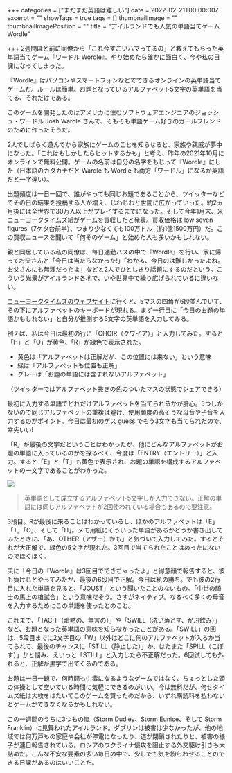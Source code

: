 +++
categories = ["まだまだ英語は難しい"]
date = 2022-02-21T00:00:00Z
excerpt = ""
showTags = true
tags = []
thumbnailImage = ""
thumbnailImagePosition = ""
title = "アイルランドでも人気の単語当てゲーム Wordle"

+++
2週間ほど前に同僚から「これ今すごいハマってるの」と教えてもらった英単語当てゲーム『ワードル Wordle』。やり始めたら確かに面白く、今や私の日課になってしまった。

<!--more-->

『Wordle』はパソコンやスマートフォンなどでできるオンラインの英単語当てゲームだ。ルールは簡単。お題となっているアルファベット5文字の英単語を当てる、それだけである。

このゲームを開発したのはアメリカに住むソフトウェアエンジニアのジョッシュ・ワードル Josh Wardle さんで、そもそも単語ゲーム好きのガールフレンドのために作ったそうだ。

2人でしばらく遊んでから家族にゲームのことを知らせると、家族や親戚が夢中になった。「これはもしかしたらヒットするかも」と考え、昨年の2021年10月にオンラインで無料公開。ゲームの名前は自分の名字をもじって『Wordle』にした（日本語のカタカナだと Wardle も Wordle も両方「ワードル」になるが英語だと一字違い）。

出題頻度は一日一回で、誰がやっても同じお題であることから、ツイッターなどでその日の結果を投稿する人が増え、じわじわと世間に広がっていった。約2ヵ月後には全世界で30万人以上がプレイするまでになった。そして今年1月末、米ニューヨークタイムズ紙がゲームを買収したと発表。買収価格は low seven figures（7ケタ台前半）、つまり少なくても100万ドル（約1億1500万円）だ。この買収ニュースを聞いて「何そのゲーム」と始めた人も多いかもしれない。

親と同居している私の同僚は、毎日通勤バスの中で『Wordle』を行い、家に帰ってお父さんと「今日は当たらなかった!」「わかる、今日のは難しかったよね。お父さんにも無理だったよ」などと2人でひとしきり話題にするのだという。こういう光景がアイルランド各地で、いや世界中で繰り広げられているに違いない。

[ニューヨークタイムズのウェブサイト](https://www.nytimes.com/games/wordle/index.html)に行くと、5マスの四角が6段並んでいて、その下にアルファベットのキーボードが現れる。まず一行目に「今日のお題の単語かもしれない」と自分が推測する5文字の英単語を入力してみる。

例えば、私は今日は最初の行に「CHOIR（クワイア）」と入力してみた。すると「H」と「O」が黄色、「R」が緑色で表示された。

* 黄色は「アルファベットは正解だが、この位置には来ない」という意味
* 緑は「アルファベットも位置も正解」
* グレーは「お題の単語には含まれないアルファベット」

（ツイッターではアルファベット抜きの色のついたマスの状態でシェアできる）

最初に入力する単語でどれだけアルファベットを当てられるかが肝心。5つしかないので同じアルファベットの重複は避け、使用頻度の高そうな母音や子音を入力するのがポイント。今日は最初のゲス guess でもう3文字も当てられたので、幸先いい!

「R」が最後の文字だということはわかったが、他にどんなアルファベットがお題の単語に入っているのかを探るべく、今度は「ENTRY（エントリー）」と入力。すると「E」と「T」も黄色で表示され、お題の単語を構成するアルファベットの一文字であることがわかった。

![](/images/wordle.webp)

> 英単語として成立するアルファベット5文字しか入力できない。正解の単語には同じアルファベットが2回使われている場合もあるので要注意。

3段目。Rが最後に来ることはわかっているし、ほかのアルファベットは「E」「T」「O」、そして「H」。メモ用紙にそういった単語があるかどうか書き出してみたときに、「あ、OTHER（アザー）かも」と気づいて入力してみた。するとそれが大正解で、緑色の5文字が現れた。3回目で当てられたことはめったにないのでほくほく。

夫に「今日の『Wordle』は3回目でできちゃったよ」と得意顔で報告すると、彼も負けじとやってみたが、最後の6段目で正解。今日は私の勝ち。でも彼の2行目に入れた単語を見ると、「JOUST」という聞いたことのないもの。「中世の騎士の馬上の槍試合」という意味だそう。さすがネイティブ。なるべく多くの母音を入力するためにこの単語を使ったとのこと。

これまで、「TACIT（暗黙の、無言の）」や「SWILL（洗い落とす、がぶ飲み）」など、お題となった英単語の意味を知らなかったことがある。「SWILL」の回は、5段目までに2文字目の「W」以外はどこに何のアルファベットが入るか当てられて、最後のチャンスに「STILL（静止した）」か、はたまた「SPILL（こぼす）」かと悩み、えいっと「STILL」と入力したら不正解だった。6回試しても外れると、正解が黒字で出てくるのである。

お題は一日一題で、何時間も中毒になるようなゲームではなく、ちょっとした頭の体操として空いている時間に気軽にできるのがいい。今は無料だが、何せタイムズ紙は大枚をはたいてこのゲームを買ったのだから、いずれ購読料を払わないとゲームができなくなるかもしれない。

この一週間のうちに3つもの嵐（Storm Dudley、Storm Eunice、そして Storm Franklin）に見舞われたアイルランド。ダブリンは被害は少なかったが、他の地域では何万戸もの家庭や会社が停電になったり、道が閉鎖されたりと、被害の様子が連日報告されている。ロシアのウクライナ侵攻を阻止する外交駆け引きも大詰めだ。こんな不安な要素の多い毎日の中で、少しでも気を紛らわせることのできる日課があるのはいいことだ。